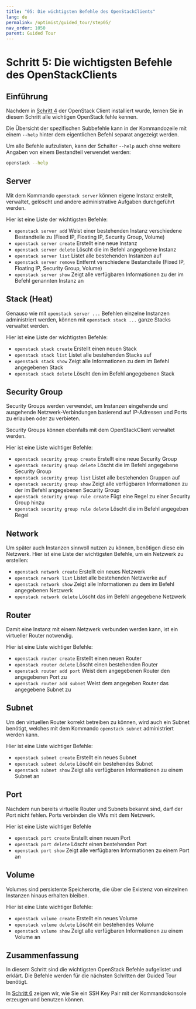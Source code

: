 ```yaml
---
title: "05: Die wichtigsten Befehle des OpenStackClients"
lang: de
permalink: /optimist/guided_tour/step05/
nav_order: 1050
parent: Guided Tour
---
```


# Schritt 5: Die wichtigsten Befehle des OpenStackClients

## Einführung

Nachdem in [Schritt 4](/optimist/guided_tour/step4/) der OpenStack Client installiert wurde, lernen Sie in diesem Schritt alle wichtigen OpenStack fehle kennen.

Die Übersicht der spezifischen Subbefehle kann in der Kommandozeile mit
einem `--help` hinter dem eigentlichen Befehl separat angezeigt werden.

Um alle Befehle aufzulisten, kann der Schalter `--help` auch ohne
weitere Angaben von einem Bestandteil verwendet
werden:

```bash
openstack --help
```

## Server

Mit dem Kommando `openstack server` können eigene Instanz
erstellt, verwaltet, gelöscht und
andere administrative Aufgaben durchgeführt werden.

Hier ist eine Liste der wichtigsten Befehle:

- `openstack server add`
    Weist einer bestehenden Instanz verschiedene Bestandteile zu (Fixed IP, Floating IP, Security
    Group, Volume)
- `openstack server create`
    Erstellt eine neue Instanz
- `openstack server delete`
    Löscht die im Befehl angegebene Instanz
- `openstack server list`
    Listet alle bestehenden Instanzen auf
- `openstack server remove`
    Entfernt verschiedene Bestandteile (Fixed IP, Floating IP, Security
    Group, Volume)
- `openstack server show`
    Zeigt alle verfügbaren Informationen zu der im Befehl genannten
    Instanz an

## Stack (Heat)

Genauso wie mit `openstack server ...` Befehlen einzelne Instanzen
administriert werden, können mit `openstack stack ...` ganze
Stacks verwaltet werden.

Hier ist eine Liste der wichtigsten Befehle:

- `openstack stack create`
    Erstellt einen neuen Stack
- `openstack stack list`
    Listet alle bestehenden Stacks auf
- `openstack stack show`
    Zeigt alle Informationen zu dem im Befehl angegebenen Stack
- `openstack stack delete`
    Löscht den im Befehl angegebenen Stack

## Security Group

Security Groups werden verwendet, um Instanzen eingehende und ausgehende
Netzwerk-Verbindungen basierend auf IP-Adressen und Ports zu erlauben
oder zu verbieten.

Security Groups können ebenfalls mit dem OpenStackClient verwaltet werden.

Hier ist eine Liste wichtiger Befehle:

- `openstack security group create`
    Erstellt eine neue Security Group
- `openstack security group delete`
    Löscht die im Befehl angegebene Security Group
- `openstack security group list`
    Listet alle bestehenden Gruppen auf
- `openstack security group show`
    Zeigt alle verfügbaren Informationen zu der im Befehl angegebenen
    Security Group
- `openstack security group rule create`
    Fügt eine Regel zu einer Security Group hinzu
- `openstack security group rule delete`
    Löscht die im Befehl angegeben Regel

## Network

Um später auch Instanzen sinnvoll nutzen zu können, benötigen diese ein
Netzwerk. Hier ist eine Liste der wichtigsten Befehle, um ein
Netzwerk zu erstellen:

- `openstack network create`
    Erstellt ein neues Netzwerk
- `openstack nerwork list`
    Listet alle bestehenden Netzwerke auf
- `openstack network show`
    Zeigt alle Informationen zu dem im Befehl angegebenen Netzwerk
- `openstack network delete`
    Löscht das im Befehl angegebene Netzwerk

## Router

Damit eine Instanz mit einem Netzwerk verbunden werden kann, ist ein virtueller Router notwendig.

Hier ist eine Liste wichtiger Befehle:

- `openstack router create`
    Erstellt einen neuen Router
- `openstack router delete`
    Löscht einen bestehenden Router
- `openstack router add port`
    Weist dem angegebenen Router den angegebenen Port zu
- `openstack router add subnet`
    Weist dem angegeben Router das angegebene Subnet zu

## Subnet

Um den virtuellen Router korrekt betreiben zu können, wird auch ein Subnet benötigt, welches mit dem Kommando `openstack subnet` administriert werden kann.

Hier ist eine Liste wichtiger Befehle:

- `openstack subnet create`
    Erstellt ein neues Subnet
- `openstack subnet delete`
    Löscht ein bestehendes Subnet
- `openstack subnet show`
    Zeigt alle verfügbaren Informationen zu einem Subnet an

## Port

Nachdem nun bereits virtuelle Router und Subnets bekannt sind, darf der
Port nicht fehlen. Ports verbinden die VMs mit dem Netzwerk.

Hier ist eine Liste wichtiger Befehle

- `openstack port create`
    Erstellt einen neuen Port
- `openstack port delete`
    Löscht einen bestehenden Port
- `openstack port show`
    Zeigt alle verfügbaren Informationen zu einem Port an

## Volume

Volumes sind persistente Speicherorte, die über die Existenz von
einzelnen Instanzen hinaus erhalten bleiben.

Hier ist eine Liste wichtiger Befehle:

- `openstack volume create`
    Erstellt ein neues Volume
- `openstack volume delete`
    Löscht ein bestehendes Volume
- `openstack volume show`
    Zeigt alle verfügbaren Informationen zu einem Volume an

## Zusammenfassung

In diesem Schritt sind die wichtigsten OpenStack Befehle aufgelistet und
erklärt.
Die Befehle werden für die nächsten Schritten der Guided Tour benötigt.

In [Schritt 6](/optimist/guided_tour/step6/) zeigen wir, wie Sie ein SSH Key Pair mit der Kommandokonsole erzeugen und benutzen können.
